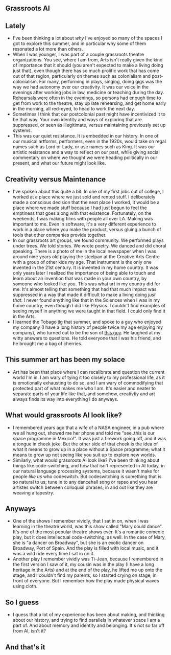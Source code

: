 ## Grassroots AI

## Lately
- I've been thinking a lot about *why* I've enjoyed so many of the spaces I got to explore this summer, and in particular why some of them resonated
  a lot more than others. 
- When I was younger, I was part of a couple grassroots theatre organizations. You see, where I am from, Arts isn't really given the kind of importance
  that it should (you aren't expected to make a living doing just that), even though there has so much prolific work that has come out of that region, particularly on themes such as colonialism and post-
  colonialism. For many, performing in plays, singing, doing gigs was the way we had autonomy over our creativity. It was our voice in the evenings
  after working jobs in law, medicine or teaching during the day. Rehearsals were often in the evenings, so persons had enough time to get from work
  to the theatre, stay up late rehearsing, and get home early in the morning, all red-eyed, to head to work the next day.
- Sometimes I think that our postcolonial past might have incentivized it to be that way. Your own identity and ways of exploring that are suppressed,
  or seen as illegitimate, versus maintaining previously set up systems.
- This was our quiet resistance. It is embedded in our history. In one of our musical artforms, performers, even in the 1920s, would take on regal names such as Lord or Lady,
  or use names such as King. It was our artistic resistance and a way to reflect on our past, while giving social commentary on where we thought
  we were heading politically in our present, and what our future might look like. 

## Creativity versus Maintenance
- I've spoken about this quite a bit. In one of my first jobs out of college, I worked at a place where we just sold and rented stuff. I deliberately made
  a conscious decision that the next place I worked, it would be a place where we made stuff because I had just begun to feel the emptiness that goes along with
  that existence. Fortunately, on the weekends, I was making films with people all over LA. Making was important to me. Even in software, it's a very
  different experience to work in a place where you make the product, versus gluing a bunch of tools that other companies provide together.
- In our grassroots art groups, we found community. We performed plays under trees. We told stories. We wrote poetry. We danced and did choral speaking.
  There is a photo of me in the local newspaper when I was around nine years old playing the steelpan at the Creative Arts Centre with a group of other
  kids my age. That instrument is the only one invented in the 21st century. It is invented in my home country. It was only years later I realized the
  importance of being able to touch and learn about an invention that was made in your own country, by someone who looked like you. This was what art
  in my country did for me. It's almost telling that something that had that much impact was suppressed in a way that made it difficult to make a living
  doing *just that*.
  I never found anything like that in the Sciences when I was in my home country, even though I did like Physics. I couldn't 
  find examples of seeing myself in anything we were taught in that field. I could only find it in the Arts.
- I learned the Tobago jig that summer, and spoke to a guy who enjoyed my company (I have a long history of people twice my age enjoying my company),
  who turned out to be the son of [this guy](https://www.youtube.com/watch?v=BfdyLtjgFL8). He laughed at my witty answers to questions. He told everyone
  that I was his friend, and he brought me a bag of cherries. 
  
## This summer art has been my solace
- Art has been that place where I can recalibrate and question the current world I'm in. I am wary of tying it too closely to my professional life, 
  as it is emotionally exhausting to do so, and I am wary of commodifying that protected part of what makes me who I am. It's easier and neater
  to separate parts of your life like that, and somehow, creativtiy and art always finds its way into everything I do anyways. 

## What would grassroots AI look like?
- I remembered years ago that a wife of a NASA engineer, in a pub where we all hung out, showed me her phone and told me "see..this is our space 
  programme in Mexico!". It was just a firework going off, and it was a tongue in cheek joke. But the other side of that cheek is the idea of what
  it means to grow up in a place without a Space programme; what it means to grow up not seeing like you suit up to explore new worlds. 
- Similarly, what would grassroots AI look like? I've been thinking about things like code-switching, and how that isn't represented in AI today,
  in our natural language processing systems, because it wasn't make for people *like us* who codeswitch. But codeswitching is something that 
  is so natural to us; tune in to any dancehall song or rapso and you hear artistes switch between colloquial phrases; in and out like they are
  weaving a tapestry.
  
## Anyways
- One of the shows I remember vividly, that I sat in on, when I was learning in the theatre world, was this show called "Mary could dance". It's one
  of the most popular theatre shows ever. It's a romantic comedic play, but it does intellectual code-switching, as well. In the case of Mary,
  she is "a dancer on Broadway", but she is an exotic dancer on Broadway, Port of Spain. And the play is filled with local music, and it was a 
  wild ride every time I sat in on it. 
- Another play I remember vividly was Ti-Jean, because I remembered in the first version I saw of it, my cousin was in the play (I have a long
  heritage in the Arts) and at the end of the play, he lifted me up onto the stage, and I couldn't find my parents, so I started crying on stage,
  in front of everyone. But I remember how the play made physical waves using cloth. 
  
## So I guess
- I guess that a lot of my experience has been about making, and thinking about our history, and trying to find parallels in whatever space 
  I am a part of. And about memory and identity and belonging. It's not so far off from AI, isn't it?
  
## And that's it

  
